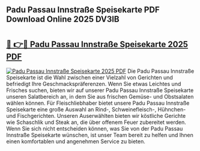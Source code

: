 ## Padu Passau Innstraße Speisekarte PDF Download Online 2025 DV3lB

# <h2><a href="http://gcc7xwu.nevu.top/?p=Padu+Passau+Innstra%c3%9fe+Speisekarte">🔗 👉🔴 Padu Passau Innstraße Speisekarte 2025 PDF</a></h2>

[![Padu Passau Innstraße Speisekarte 2025 PDF](https://i.imgur.com/dBaPXMq.png)](http://gcc7xwu.nevu.top/?p=Padu+Passau+Innstra%c3%9fe+Speisekarte)
Die Padu Passau Innstraße Speisekarte ist die Wahl zwischen einer Vielzahl von Gerichten und befriedigt Ihre Geschmackspräferenzen. Wenn Sie etwas Leichtes und Frisches suchen, bieten wir auf unserer Padu Passau Innstraße Speisekarte unseren Salatbereich an, in dem Sie aus frischen Gemüse- und Obstsalaten wählen können. Für Fleischliebhaber bietet unsere Padu Passau Innstraße Speisekarte eine große Auswahl an Rind-, Schweinefleisch-, Hühnchen- und Fischgerichten. Unseren Auserwählten bieten wir köstliche Gerichte wie Schaschlik und Steak an, die über offenem Feuer zubereitet werden. Wenn Sie sich nicht entscheiden können, was Sie von der Padu Passau Innstraße Speisekarte wünschen, ist unser Team bereit zu helfen und Ihnen einen komfortablen und angenehmen Service zu bieten.
